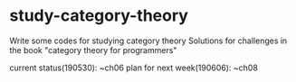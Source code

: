 # study-category-theory
Write some codes for studying category theory
Solutions for challenges in the book "category theory for programmers"

current status(190530): ~ch06
plan for next week(190606): ~ch08
